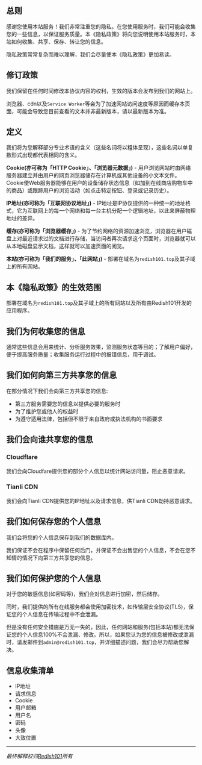 ## 总则

感谢您使用本站服务！我们非常注重您的隐私。在您使用服务时，我们可能会收集您的一些信息，以保证服务质量。本《隐私政策》将向您说明使用本站服务时，本站如何收集、共享、保存、转让您的信息。

隐私政策常常复杂而难以理解，我们会尽量使本《隐私政策》更加易读。

## 修订政策

我们保留在任何时间修改本协议内容的权利，生效的版本会发布到我们的网站上。

浏览器、cdn以及`Service Worker`等会为了加速网站访问速度等原因而缓存本页面，可能会导致您目前查看的文本并非最新版本，请以最新版本为准。

## 定义

我们将为您解释部分专业术语的含义（这些名词将以粗体呈现），这些名词以单复数形式出现都代表相同的含义。

**Cookie(亦可称为「HTTP Cookie」、「浏览器元数据」)** - 用户浏览网站时由网络服务器建立并由用户的网页浏览器储存在计算机或其他设备的小文本文件。Cookie使Web服务器能够在用户的设备储存状态信息（如加到在线商店购物车中的商品）或跟踪用户的浏览活动（如点击特定按钮、登录或记录历史）。

**IP地址(亦可称为「互联网协议地址」)** - IP地址是IP协议提供的一种统一的地址格式，它为互联网上的每一个网络和每一台主机分配一个逻辑地址，以此来屏蔽物理地址的差异。 

**缓存(亦可称为「浏览器缓存」)** - 为了节约网络的资源加速浏览，浏览器在用户磁盘上对最近请求过的文档进行存储，当访问者再次请求这个页面时，浏览器就可以从本地磁盘显示文档，这样就可以加速页面的阅览。

**本站(亦可称为「我们的服务」、「此网站」)** - 部署在域名为`redish101.top`及其子域上的所有网站。

## 本《隐私政策》的生效范围

部署在域名为`redish101.top`及其子域上的所有网站以及所有由Redish101开发的应用程序。

## 我们为何收集您的信息

通常这些信息会用来统计、分析服务效果，监测服务状态等目的；了解用户偏好，便于提高服务质量；收集服务运行过程中的报错信息，用于调试。

## 我们如何向第三方共享您的信息

在部分情况下我们会向第三方共享您的信息:

- 第三方服务需要您的信息以提供必要的服务时
- 为了维护您或他人的权益时
- 为遵守适用法律，包括但不限于来自政府或执法机构的书面要求

## 我们会向谁共享您的信息

### Cloudflare

我们会向Cloudfare提供您的部分个人信息以统计网站访问量，阻止恶意请求。

### Tianli CDN

我们会向Tianli CDN提供您的IP地址以及请求信息，供Tianli CDN劫持恶意请求。

## 我们如何保存您的个人信息

我们会将您的个人信息保存到我们的数据库内。

我们保证不会在程序中保留任何后门，并保证不会出售您的个人信息，不会在您不知情的情况下向第三方共享您的信息。

## 我们如何保护您的个人信息

对于您的敏感信息(如密码等)，我们会对信息进行加密，然后储存。

同时，我们提供的所有在线服务都会使用加密技术，如传输层安全协议(TLS)，保证您的个人信息在传输过程中不会泄漏。

但是没有任何安全措施是万无一失的，因此，任何网站和服务(包括本站)都无法保证您的个人信息100%不会泄漏、修改。所以，如果您认为您的信息被修改或泄漏时，请发邮件到`admin@redish101.top`，并详细描述问题，我们会尽力帮助您解决。

## 信息收集清单

- IP地址
- 请求信息
- Cookie
- 用户邮箱
- 用户名
- 密码
- 头像
- 大致位置

****

*最终解释权归[Redish101](https://redish101.top)所有*